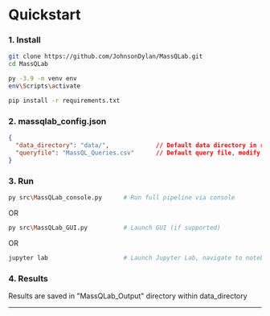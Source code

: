 # Quickstart

### 1. Install
```bash
git clone https://github.com/JohnsonDylan/MassQLab.git
cd MassQLab

py -3.9 -m venv env
env\Scripts\activate

pip install -r requirements.txt
```

### 2. massqlab_config.json
```json
{
  "data_directory": "data/",             // Default data directory in root of project, paste mzML files here or adjust directory
  "queryfile": "MassQL_Queries.csv"      // Default query file, modify directly or point to a different query file
}
```

### 3. Run
```bash
py src\MassQLab_console.py      # Run full pipeline via console
```
OR
```bash
py src\MassQLab_GUI.py          # Launch GUI (if supported)
```
OR
```bash
jupyter lab                     # Launch Jupyter Lab, navigate to notebooks directory and launch MassQLab_notebook.ipynb
```

### 4. Results
Results are saved in "MassQLab_Output" directory within data_directory

____
